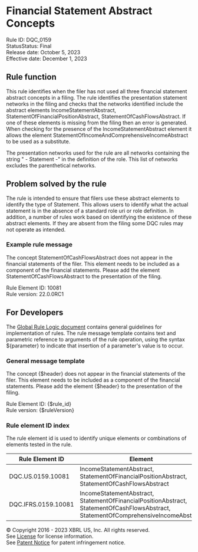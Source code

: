 # Financial Statement Abstract Concepts  
Rule ID: DQC_0159  
StatusStatus: Final  
Release date: October 5, 2023  
Effective date: December 1, 2023  
  
## Rule function
This rule identifies when the filer has not used all three financial statement abstract concepts in a filing. The rule identifies the presentation statement networks in the filing and checks that the networks identified include the abstract elements IncomeStatementAbstract, StatementOfFinancialPositionAbstract, StatementOfCashFlowsAbstract.  If one of these elements is missing from the filing then an error is generated.  When checking for the presence of the IncomeStatementAbstract element it allows the element StatementOfIncomeAndComprehensiveIncomeAbstract to be used as a substitute.

The presentation networks used for the rule are all networks containing the string " - Statement -" in the definition of the role. This list of networks excludes the parenthetical networks.  

## Problem solved by the rule  
The rule is intended to ensure that filers use these abstract elements to identify the type of Statement.  This allows users to identify what the actual statement is in the absence of a standard role uri or role definition. In addition, a number of rules work based on identifying the existence of these abstract elements.  If they are absent from the filing some DQC rules may not operate as intended.    

### Example rule message 
The concept StatementOfCashFlowsAbstract does not appear in the financial statements of the filer.  This element needs to be included as a component of the financial statements.  Please add the element StatementOfCashFlowsAbstract to the presentation of the filing.

Rule Element ID: 10081  
Rule version: 22.0.0RC1  

## For Developers  
The [Global Rule Logic document](https://github.com/DataQualityCommittee/dqc_us_rules/blob/master/docs/GlobalRuleLogic.md) contains general guidelines for implementation of rules. The rule message template contains text and parametric reference to arguments of the rule operation, using the syntax ${parameter} to indicate that insertion of a parameter's value is to occur. 

### General message template 
The concept {$header} does not appear in the financial statements of the filer.  This element needs to be included as a component of the financial statements.  Please add the element  {$header}  to the presentation of the filing.

Rule Element ID: {$rule_id}  
Rule version: {$ruleVersion}


### Rule element ID index  
The rule element id is used to identify unique elements or combinations of elements tested in the rule.

|Rule Element ID|Element|
|--- |--- |
| DQC.US.0159.10081 | IncomeStatementAbstract, StatementOfFinancialPositionAbstract, StatementOfCashFlowsAbstract |
| DQC.IFRS.0159.10081 | IncomeStatementAbstract, StatementOfFinancialPositionAbstract, StatementOfCashFlowsAbstract, StatementOfComprehensiveIncomeAbstract |

© Copyright 2016 - 2023 XBRL US, Inc. All rights reserved.   
See [License](https://xbrl.us/dqc-license) for license information.  
See [Patent Notice](https://xbrl.us/dqc-patent) for patent infringement notice.  